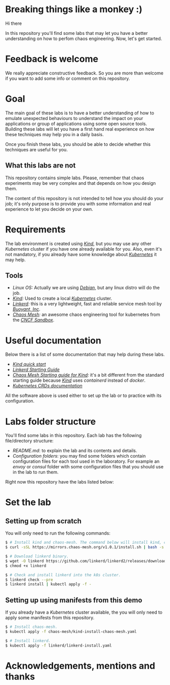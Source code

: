 # Breaking things like a monkey :)

Hi there

In this repository you'll find some labs that may let you have a better understanding on how to perfom chaos engineering.
Now, let's get started.

# Feedback is welcome

We really appreciate constructive feedback. So you are more than welcome if you want to add some info or comment on this repository.

# Goal

The main goal of these labs is to have a better understanding of how to emulate unexpected behaviours to understand the impact on your applications or group of applications using some open source tools.
Building these labs will let you have a first hand real experience on how these techniques may help you in a daily basis.

Once you finish these labs, you should be able to decide whether this techniques are useful for you.

## What this labs are not

This repository contains simple labs.
Please, remember that chaos experiments may be very complex and that depends on how you design them.

The content of this repository is not intended to tell how you should do your job; it's only purpose is to provide you with some information and real experience to let you decide on your own.

# Requirements

The lab environment is created using _[Kind](https://kind.sigs.k8s.io/)_, but you may use any other _Kubernetes_ cluster if you have one already available for you.
Also, even it's not mandatory, if you already have some knowledge about _[Kubernetes](https://kubernetes.io/)_ it may help.

## Tools

* _Linux OS:_ Actually we are using _[Debian](https://www.debian.org/)_, but any linux distro will do the job.
* _[Kind](https://kind.sigs.k8s.io):_ Used to create a local _[Kubernetes](https://kubernetes.io/)_ cluster.
* _[Linkerd](https://linkerd.io/):_ this is a very lightweight, fast and reliable service mesh tool by _[Buoyant, Inc](https://buoyant.io)_.
* _[Chaos Mesh](https://chaos-mesh.org/):_ an awesome chaos engineering tool for kubernetes from the _[CNCF Sandbox](https://landscape.cncf.io/selected=chaos-mesh)_.

# Useful documentation

Below there is a list of some documentation that may help during these labs.

* *[Kind quick start](https://kind.sigs.k8s.io/docs/user/quick-start/)*
* *[Linkerd Starting Guide](https://linkerd.io/2/getting-started/)*
* *[Chaos Mesh Starting guide for Kind](https://chaos-mesh.org/docs/get_started/get_started_on_kind/):* it's a bit different from the standard starting guide because _[Kind](https://kind.sigs.k8s.io)_ uses _containerd_ instead of _docker_.
* *[Kubernetes CRDs documentation](https://kubernetes.io/docs/tasks/extend-kubernetes/custom-resources/custom-resource-definitions/)*

All the software above is used either to set up the lab or to practice with its configuration.

# Labs folder structure

You'll find some labs in this repository. Each lab has the following file/directory structure:

* _README.md_: to explain the lab and its contents and details.
* _Configuration folders_: you may find some folders which contain configuration files for each tool used in the laboratory. For example an _envoy_ or _consul_ folder with some configuration files that you should use in the lab to run them.

Right now this repository have the labs listed below:


# Set the lab

## Setting up from scratch

You will only need to run the following commands:

``` bash
$ # Install kind and chaos-mesh. The command below will install kind, create a cluster and deploy chaos-mesh into the cluster.
$ curl -sSL https://mirrors.chaos-mesh.org/v1.0.1/install.sh | bash -s -- --local kind

$ # Download linkerd binary.
$ wget -O linkerd https://github.com/linkerd/linkerd2/releases/download/stable-2.9.0/linkerd2-cli-stable-2.9.0-linux-amd64
$ chmod +x linkerd

$ # Check and install linkerd into the k8s cluster.
$ linkerd check --pre
$ linkerd install | kubectl apply -f -
```

## Setting up using manifests from this demo

If you already have a _Kubernetes_ cluster available, the you will only need to apply some manifests from this repository.

``` bash
$ # Install chaos-mesh.
$ kubectl apply -f chaos-mesh/kind-install-chaos-mesh.yaml

$ # Install linkerd.
$ kubectl apply -f linkerd/linkerd-install.yaml
```


# Acknowledgements, mentions and thanks

